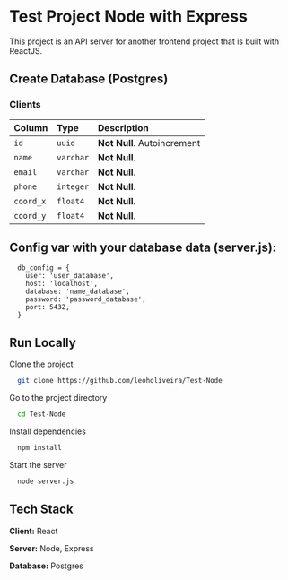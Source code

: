 # Test Project Node with Express

This project is an API server for another frontend project that is built with ReactJS.

## Create Database (Postgres)

### Clients

| Column    | Type     | Description                 |
| :-------- | :------- | :-------------------------  |
| `id`      | `uuid`   | **Not Null**. Autoincrement |
| `name`    | `varchar`| **Not Null**.               |
| `email`   | `varchar`| **Not Null**.               |
| `phone`   | `integer`| **Not Null**.               |
| `coord_x` | `float4` | **Not Null**.               |
| `coord_y` | `float4` | **Not Null**.               |

## Config var with your database data (server.js):

```
  db_config = { 
    user: 'user_database',
    host: 'localhost',
    database: 'name_database',
    password: 'password_database',
    port: 5432,
  }
```

## Run Locally

Clone the project

```bash
  git clone https://github.com/leoholiveira/Test-Node
```

Go to the project directory

```bash
  cd Test-Node
```

Install dependencies

```bash
  npm install
```

Start the server

```bash
  node server.js
```

## Tech Stack

**Client:** React

**Server:** Node, Express

**Database:** Postgres